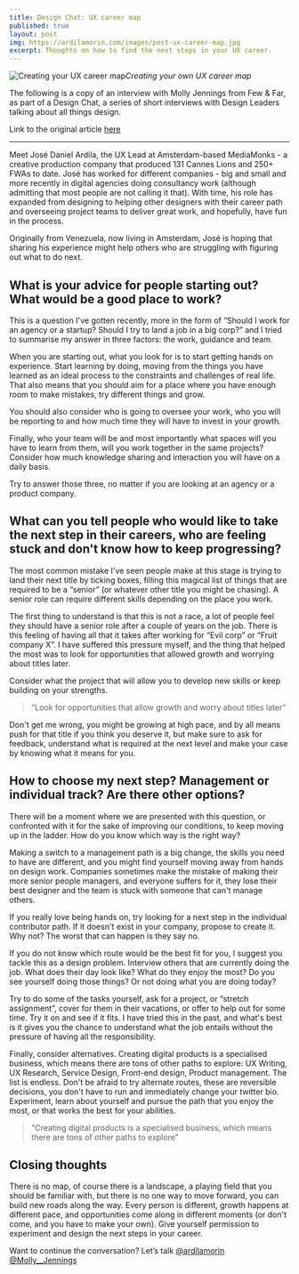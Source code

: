 ```yaml
---
title: Design Chat: UX career map
published: true
layout: post
img: https://ardilamorin.com/images/post-ux-career-map.jpg
excerpt: Thoughts on how to find the next steps in your UX career.
---
```

![Creating your UX career map]({{site.baseurl}}/images/post-ux-career-map.jpg)*Creating your own UX career map*

The following is a copy of an interview with Molly Jennings from Few & Far, as part of a Design Chat, a series of short interviews with Design Leaders talking about all things design.

Link to the original article [here](https://www.linkedin.com/pulse/design-chat-jos%C3%A9-daniel-ardila-m-mediamonks-molly-jennings)

---

Meet José Daniel Ardila, the UX Lead at Amsterdam-based MediaMonks - a creative production company that produced 131 Cannes Lions and 250+ FWAs to date.
José has worked for different companies - big and small and more recently in digital agencies doing consultancy work (although admitting that most people are not calling it that). With time, his role has expanded from designing to helping other designers with their career path and overseeing project teams to deliver great work, and hopefully, have fun in the process.

Originally from Venezuela, now living in Amsterdam, José is hoping that sharing his experience might help others who are struggling with figuring out what to do next. 

## What is your advice for people starting out? What would be a good place to work? 

This is a question I've gotten recently, more in the form of “Should I work for an agency or a startup? Should I try to land a job in a big corp?” and I tried to summarise my answer in three factors: the work, guidance and team.

When you are starting out, what you look for is to start getting hands on experience. Start learning by doing, moving from the things you have learned as an ideal process to the constraints and challenges of real life. That also means that you should aim for a place where you have enough room to make mistakes, try different things and grow.

You should also consider who is going to oversee your work, who you will be reporting to and how much time they will have to invest in your growth.

Finally, who your team will be and most importantly what spaces will you have to learn from them, will you work together in the same projects? Consider how much knowledge sharing and interaction you will have on a daily basis.

Try to answer those three, no matter if you are looking at an agency or a product company.

## What can you tell people who would like to take the next step in their careers, who are feeling stuck and don't know how to keep progressing?

The most common mistake I’ve seen people make at this stage is trying to land their next title by ticking boxes, filling this magical list of things that are required to be a “senior” (or whatever other title you might be chasing). A senior role can require different skills depending on the place you work. 

The first thing to understand is that this is not a race, a lot of people feel they should have a senior role after a couple of years on the job. There is this feeling of having all that it takes after working for “Evil corp” or “Fruit company X”. I have suffered this pressure myself, and the thing that helped the most was to look for opportunities that allowed growth and worrying about titles later. 

Consider what the project that will allow you to develop new skills or keep building on your strengths.

> “Look for opportunities that allow growth and worry about titles later”

Don't get me wrong, you might be growing at high pace, and by all means push for that title if you think you deserve it, but make sure to ask for feedback, understand what is required at the next level and make your case by knowing what it means for you.

## How to choose my next step? Management or individual track? Are there other options?

There will be a moment where we are presented with this question, or confronted with it for the sake of improving our conditions, to keep moving up in the ladder. How do you know which way is the right way? 

Making a switch to a management path is a big change, the skills you need to have are different, and you might find yourself moving away from hands on design work. Companies sometimes make the mistake of making their more senior people managers, and everyone suffers for it, they lose their best designer and the team is stuck with someone that can't manage others.

If you really love being hands on, try looking for a next step in the individual contributor path. If it doesn't exist in your company, propose to create it. Why not? The worst that can happen is they say no.

If you do not know which route would be the best fit for you, I suggest you tackle this as a design problem. Interview others that are currently doing the job. What does their day look like? What do they enjoy the most? Do you see yourself doing those things? Or not doing what you are doing today?

Try to do some of the tasks yourself, ask for a project, or “stretch assignment”, cover for them in their vacations, or offer to help out for some time. Try it on and see if it fits.
I have tried this in the past, and what's best is it gives you the chance to understand what the job entails without the pressure of having all the responsibility. 

Finally, consider alternatives. Creating digital products is a specialised business, which means there are tons of other paths to explore: UX Writing, UX Research, Service Design, Front-end design, Product management. The list is endless. Don't be afraid to try alternate routes, these are reversible decisions, you don't have to run and immediately change your twitter bio. Experiment, learn about yourself and pursue the path that you enjoy the most, or that works the best for your abilities.

> “Creating digital products is a specialised business, which means there are tons of other paths to explore”

## Closing thoughts

There is no map, of course there is a landscape, a playing field that you should be familiar with, but there is no one way to move forward, you can build new roads along the way. Every person is different, growth happens at different pace, and opportunities come along in different moments (or don't come, and you have to make your own). Give yourself permission to experiment and design the next steps in your career.

Want to continue the conversation? Let’s talk [@ardilamorin](https://twitter.com/ardilamorin)
[@Molly__Jennings](https://twitter.com/molly__jennings?s=21)